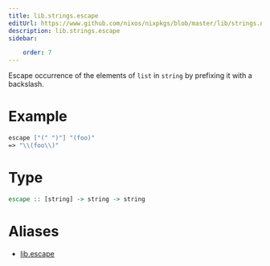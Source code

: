 ```yaml
---
title: lib.strings.escape
editUrl: https://www.github.com/nixos/nixpkgs/blob/master/lib/strings.nix#L552C12
description: lib.strings.escape
sidebar:

    order: 7
---
```


Escape occurrence of the elements of `list` in `string` by
prefixing it with a backslash.

# Example

```nix
escape ["(" ")"] "(foo)"
=> "\\(foo\\)"
```

# Type

```haskell
escape :: [string] -> string -> string
```


# Aliases

- [lib.escape](./reference/lib/lib-escape)


